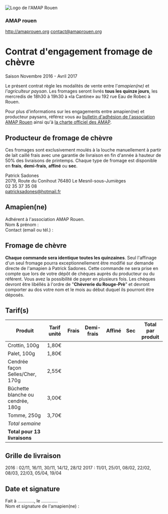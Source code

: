 ![Logo de l'AMAP Rouen](https://raw.githubusercontent.com/amaprouen/contrats/master/assets/images/logo-amap-rouen-small.png)
### AMAP rouen
http://amaprouen.org
contact@amaprouen.org

# Contrat d'engagement fromage de chèvre
Saison Novembre 2016 - Avril 2017

Le présent contrat règle les modalités de vente entre l'*amapien(ne)* et *l'agriculteur paysan*. Les fromages seront livrés **tous les quinze jours**, les mercredis de 18h30 à 19h30 à «la Cantine» au 192 rue Eau de Robec à Rouen.

Pour plus d'informations sur les engagements entre amapien(ne) et producteur paysans, référez vous au [bulletin d'adhésion de l'association AMAP Rouen](bulletin-adhesion-amap-rouen) ainsi qu'à [la charte officiel des AMAP](http://miramap.org/IMG/pdf/charte_des_amap_mars_2014-2.pdf).

## Producteur de fromage de chèvre
Ces fromages sont exclusivement moulés à la louche manuellement à partir de lait caillé frais avec une garantie de livraison en fin d'année à hauteur de 50% des livraisons de printemps. Chaque type de fromage est disponible en **frais**, **demi-frais**, **affiné** ou **sec**.

Patrick Sadones  
2079, Route du Conihout
76480 Le Mesnil-sous-Jumièges  
02 35 37 35 08   
patricksadones@hotmail.fr

## Amapien(ne)
Adhérent à l'association AMAP Rouen.  
Nom & prénom :  
Contact (email ou tél.) : 

## Fromage de chèvre
**Chaque commande sera identique toutes les quinzaines**. Seul l'affinage d'un seul fromage pourra exceptionnellement être modifié sur demande directe de l'amapien à Patrick Sadones.
Cette commande ne sera prise en compte que lors de votre dépôt de chèques auprès du producteur ou du référent.
Vous avez la possibilité de payer en plusieurs fois. Les chèques devront être libéllés à l'ordre de "**Chèvrerie du Rouge-Prè**" et devront comporter au dos votre nom et le mois au début duquel ils pourront être déposés.

## Tarif(s)

|**Produit**                       |Tarif unité|Frais|Demi-frais|Affiné|Sec|**Total par produit** |
|----------------------------------|-----------|-----|----------|------|---|----------------------|
|Crottin, 100g                     |1,80€      |     |          |      |   |                      |
|Palet, 100g                       |1,80€      |     |          |      |   |                      |
|Cendrée façon Selles/Cher, 170g   |2,55€      |     |          |      |   |                      |
|Bûchette blanche ou cendrée, 180g |3,00€      |     |          |      |   |                      |
|Tomme, 250g                       |3,70€      |     |          |      |   |                      |
|*Total semaine*                   |           |     |          |      |   |                      |
|**Total pour 13 livraisons**      |           |     |          |      |   |                      |

## Grille de livraison
2016 : 02/11, 16/11, 30/11, 14/12, 28/12
2017 : 11/01, 25/01, 08/02, 22/02, 08/03, 22/03, 05/04, 19/04 

## Date et signature
Fait à ............., le .............  
Nom et signature de l'amapien(ne) :
